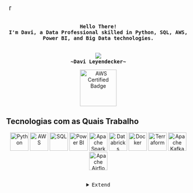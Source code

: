 <!-- Profile -->
<p align="left"><strong><samp>「</samp></strong></p>
<p align="center">
    <samp><br>
        <b>
            Hello There!
        <br>
            I'm Davi, a Data Professional skilled in Python, SQL, AWS, Power BI, and Big Data technologies.<br>
        </b>
    <br>
    <br>
    <img src="https://readme-typing-svg.herokuapp.com?font=Iosevka&size=16&color=6A0DAD&center=true&width=410&height=45&lines=Big+Data+Enthusiast">
    <br>
        <b>
        ~Davi Leyendecker~
        </b>
    <br>

<p align="center">
    <a href="https://www.credly.com/badges/cac3202a-1fc0-44e6-b637-622c75ab4a15" target="_blank">
        <img src="https://images.credly.com/size/340x340/images/00634f82-b07f-4bbd-a6bb-53de397fc3a6/image.png" alt="AWS Certified Badge" width="100" height="100">
    </a>
</p>

<!-- Technologies Section -->

## Tecnologias com as Quais Trabalho

<p align="center">
    <img alt="Python" height="50" width="50" src="https://cdn.jsdelivr.net/gh/devicons/devicon/icons/python/python-original.svg">
    <img alt="AWS" height="50" width="50" src="https://cdn.jsdelivr.net/gh/devicons/devicon/icons/aws/aws-original.svg">
    <img alt="SQL" height="50" width="50" src="https://cdn.jsdelivr.net/gh/devicons/devicon/icons/mysql/mysql-original.svg">
    <img alt="Power BI" height="50" width="50" src="https://cdn.jsdelivr.net/gh/devicons/devicon/icons/powerbi/powerbi-original.svg">
    <img alt="Apache Spark" height="50" width="50" src="https://cdn.jsdelivr.net/gh/devicons/devicon/icons/apachespark/apachespark-original.svg">
    <img alt="Databricks" height="50" width="50" src="https://cdn.jsdelivr.net/gh/devicons/devicon/icons/databricks/databricks-original.svg">
    <img alt="Docker" height="50" width="50" src="https://cdn.jsdelivr.net/gh/devicons/devicon/icons/docker/docker-original.svg">
    <img alt="Terraform" height="50" width="50" src="https://cdn.jsdelivr.net/gh/devicons/devicon/icons/terraform/terraform-original.svg">
    <img alt="Apache Kafka" height="50" width="50" src="https://cdn.jsdelivr.net/gh/devicons/devicon/icons/apachekafka/apachekafka-original.svg">
    <img alt="Apache Airflow" height="50" width="50" src="https://cdn.jsdelivr.net/gh/devicons/devicon/icons/apacheairflow/apacheairflow-original.svg">
</p>


<br>

<details align="center">
<summary><samp>Extend</samp></summary>

<!-- Contact Me -->
<p align="center">
    <samp>
        <a href="https://www.linkedin.com/in/davileyendecker/"><img src="https://img.shields.io/badge/LinkedIn-0077B5?style=for-the-badge&logo=linkedin&logoColor=white"></a>
        <a href="mailto:seuemail@gmail.com"><img src="https://img.shields.io/badge/Gmail-D14836?style=for-the-badge&logo=gmail&logoColor=white"></a>
        <a href="https://wa.me/5521984232310"><img src="https://img.shields.io/badge/WhatsApp-25D366?style=for-the-badge&logo=whatsapp&logoColor=white" alt="WhatsApp"></a>
        <h2></h2> 
    </samp>
</p>
</details>

